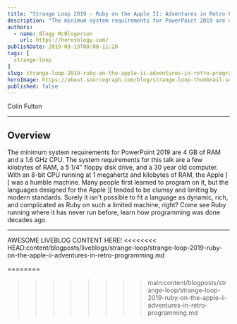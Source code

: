 ```yaml
---
title: "Strange Loop 2019 - Ruby on the Apple II: Adventures in Retro Programming"
description: "The minimum system requirements for PowerPoint 2019 are 4 GB of RAM and a 1.6 GHz CPU. The system requirements for this talk are a few kilobytes of RAM, a 5 1/4\" floppy disk drive, and a 30 year old computer.  With an 8-bit CPU running at 1 megahertz and kilobytes of RAM, the Apple ][ was a humble machine. Many people first learned to program on it, but the languages designed for the Apple ][ tended to be clumsy and limiting by modern standards. Surely it isn't possible to fit a language as dynamic, rich, and complicated as Ruby on such a limited machine, right?  Come see Ruby running where it has never run before, learn how programming was done decades ago."
authors:
  - name: Blogy McBlogerson
    url: https://heresblogy.com/
publishDate: 2019-09-13T00:00-11:20
tags: [
  strange-loop
]
slug: strange-loop-2019-ruby-on-the-apple-ii-adventures-in-retro-programming
heroImage: https://about.sourcegraph.com/blog/strange-loop-thumbnail-square-v2.jpg
published: false
---
```


<div className="container p-0 liveblog-presenters d-flex w-100 text-center">
  <div className="row m-0 w-100">
      <p className=" mr-12 m-0 w-100">
        <span className="liveblog-presenters__name">Colin Fulton</span>
        <a href="https://twitter.com/PeterQuines" target="_blank" title="Twitter"><i className="fa fa-twitter pr-2"></i></a>
        <a href="https://github.com/justcolin" target="_blank" title="GitHub"><i className="fa fa-github pr-2"></i></a>
      </p>
  </div>
</div>

---

## Overview

The minimum system requirements for PowerPoint 2019 are 4 GB of RAM and a 1.6 GHz CPU. The system requirements for this talk are a few kilobytes of RAM, a 5 1/4\" floppy disk drive, and a 30 year old computer.  With an 8-bit CPU running at 1 megahertz and kilobytes of RAM, the Apple ][ was a humble machine. Many people first learned to program on it, but the languages designed for the Apple ][ tended to be clumsy and limiting by modern standards. Surely it isn't possible to fit a language as dynamic, rich, and complicated as Ruby on such a limited machine, right?  Come see Ruby running where it has never run before, learn how programming was done decades ago.

---

AWESOME LIVEBLOG CONTENT HERE!
<<<<<<<< HEAD:content/blogposts/liveblogs/strange-loop/strange-loop-2019-ruby-on-the-apple-ii-adventures-in-retro-programming.md

<!-- Note on images
  Images (e.g. my_image.jpg) should be put in the `website/static/blog/strange-loop-2019` directory, with the path to the image in your post being `/blog/strange-loop-2019/my_image.jpg`. If you'd rather host the images somewhere else for ease of use, that's fine too.

  Please also try to keep your images to a reasonable size by:
    - Using JPEG compression, unless image is mostly solid color
    - JPEG compression set between 60%-80%
    - Resizing the image to be no wider then 750px
    - If PNG, use a tool like ImageOptim (https://imageoptim.com/mac) to optimize the file size

  I suggest re-sizing and compressing all the images in one batch as a last step.
-->
========
>>>>>>>> main:content/blogposts/strange-loop/strange-loop-2019-ruby-on-the-apple-ii-adventures-in-retro-programming.md
